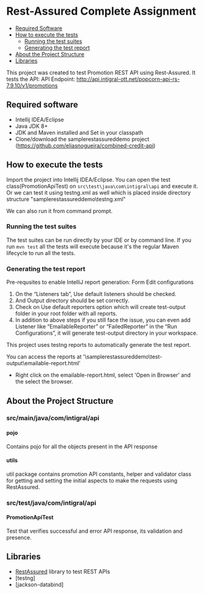 # Rest-Assured Complete Assignment

* [Required Software](#required-software)
* [How to execute the tests](#how-to-execute-the-tests)
   * [Running the test suites](#running-the-test-suites)
   * [Generating the test report](#generating-the-test-report)
* [About the Project Structure](#about-the-project-structure)
* [Libraries](#libraries)

This project was created to test Promotion REST API using Rest-Assured.
It tests the API: 
API Endpoint: http://api.intigral-ott.net/popcorn-api-rs-7.9.10/v1/promotions


## Required software
* Intellij IDEA/Eclipse
* Java JDK 8+
* JDK and Maven installed and Set in your classpath
* Clone/download the samplerestassureddemo project (https://github.com/eliasnogueira/combined-credit-api)

## How to execute the tests
Import the project into Intellij IDEA/Eclipse.
You can open the test class(PromotionApiTest) on `src\test\java\com\intigral\api` and execute it.
Or we can test it using testng.xml as well which is placed inside directory structure "samplerestassureddemo\testng.xml"

We can also run it from command prompt.

### Running the test suites
The test suites can be run directly by your IDE or by command line.
If you run `mvn test` all the tests will execute because it's the regular Maven lifecycle to run all the tests.

### Generating the test report
Pre-requsites to enable IntelliJ report generation:
Form Edit configurations
1. On the “Listeners tab”, Use default listeners should be checked.
2. And Output directory should be set correctly.
3. Check on Use default reporters option which will create test-output folder in your root folder with all reports.
4. In addition to above steps if you still face the issue, you can even add Listener like “EmailableReporter” or “FailedReporter” in the “Run Configurations”, it will generate test-output directory in your workspace.

This project uses testng reports to automatically generate the test report.

You can access the reports at '\samplerestassureddemo\test-output\emailable-report.html'
* Right click on the emailable-report.html, select 'Open in Browser' and the select the browser.

## About the Project Structure

### src/main/java/com/intigral/api

#### pojo
Contains pojo for all the objects present in the API response

#### utils
util package contains promotion API constants, helper and validator class for getting and setting the initial aspects to make the requests using RestAssured.

### src/test/java/com/intigral/api

#### PromotionApiTest
Test that verifies successful and error API response, its validation and presence.

## Libraries
* [RestAssured](http://rest-assured.io/) library to test REST APIs
* [testng]
* [jackson-databind]
